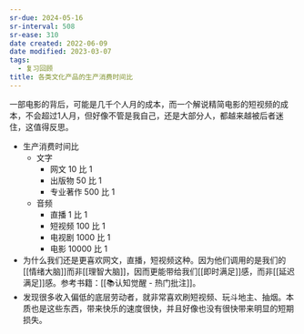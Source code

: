 ```yaml
---
sr-due: 2024-05-16
sr-interval: 508
sr-ease: 310
date created: 2022-06-09
date modified: 2023-03-07
tags:
  - 复习回顾
title: 各类文化产品的生产消费时间比
---
```


一部电影的背后，可能是几千个人月的成本，而一个解说精简电影的短视频的成本，不会超过1人月，但好像不管是我自己，还是大部分人，都越来越被后者迷住，这值得反思。

- 生产消费时间比
	- 文字
		- 网文 10 比 1
		- 出版物 50 比 1
		- 专业著作 500 比 1
	- 音频
		- 直播 1 比 1
		- 短视频 100 比 1
		- 电视剧 1000 比 1
		- 电影 10000 比 1
- 为什么我们还是更喜欢网文，直播，短视频这种。因为他们调用的是我们的[[情绪大脑]]而非[[理智大脑]]，因而更能带给我们[[即时满足]]感，而非[[延迟满足]]感。参考书籍：[[📚认知觉醒 - 热门批注]]。
- 发现很多收入偏低的底层劳动者，就非常喜欢刷短视频、玩斗地主、抽烟。本质也是这些东西，带来快乐的速度很快，并且好像也没有很快带来明显的短期损失。
